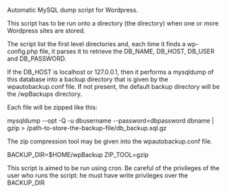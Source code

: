 Automatic MySQL dump script for Wordpress.

This script has to be run onto a directory (the <WWW> directory) when one or more Wordpress sites are stored.

The script list the first level directories and, each time it finds a wp-config.php file, 
it parses it to retrieve the DB_NAME, DB_HOST, DB_USER and DB_PASSWORD.

If the DB_HOST is localhost or 127.0.0.1, then it performs a mysqldump of this database
into a backup directory that is given by the wpautobackup.conf file. If
not present, the default backup directory will be the <WWW>/wpBackups directory.


Each file will be zipped like this:

mysqldump --opt -Q -u dbusername --password=dbpassword dbname | gzip > /path-to-store-the-backup-file/db_backup.sql.gz

The zip compression tool may be given into the wpautobackup.conf file.

BACKUP_DIR=$HOME/wpBackup
ZIP_TOOL=gzip

This script is aimed to be run using cron. Be careful of the privileges of the user
who runs the script: he must have write privileges over the BACKUP_DIR

